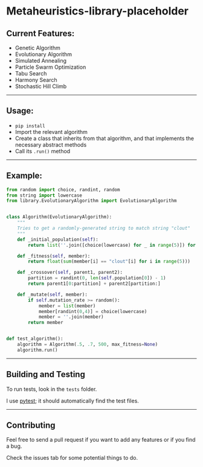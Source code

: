 # Metaheuristics-library-placeholder

## Current Features:
* Genetic Algorithm
* Evolutionary Algorithm
* Simulated Annealing
* Particle Swarm Optimization
* Tabu Search
* Harmony Search
* Stochastic Hill Climb

<hr>

## Usage:
* ```pip install``` 
* Import the relevant algorithm
* Create a class that inherits from that algorithm, and that implements the necessary abstract methods
* Call its ```.run()``` method

<hr>

## Example:

```python
from random import choice, randint, random
from string import lowercase
from library.EvolutionaryAlgorithm import EvolutionaryAlgorithm


class Algorithm(EvolutionaryAlgorithm):
    """
    Tries to get a randomly-generated string to match string "clout"
    """
    def _initial_population(self):
        return list(''.join([choice(lowercase) for _ in range(5)]) for _ in range(50))

    def _fitness(self, member):
        return float(sum(member[i] == "clout"[i] for i in range(5)))

    def _crossover(self, parent1, parent2):
        partition = randint(0, len(self.population[0]) - 1)
        return parent1[0:partition] + parent2[partition:]

    def _mutate(self, member):
        if self.mutation_rate >= random():
            member = list(member)
            member[randint(0,4)] = choice(lowercase)
            member = ''.join(member)
        return member


def test_algorithm():
    algorithm = Algorithm(.5, .7, 500, max_fitness=None)
    algorithm.run()

```

<hr>

## Building and Testing

To run tests, look in the ```tests``` folder. 

I use [pytest](https://docs.pytest.org/en/latest/); it should automatically find the test files. 

<hr>

## Contributing

Feel free to send a pull request if you want to add any features or if you find a bug.

Check the issues tab for some potential things to do.

